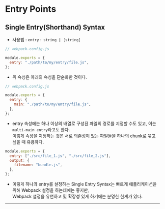 # Entry Points

<h2>Single Entry(Shorthand) Syntax</h2>

- 사용법 : `entry: string | [string]`

```js
// webpack.config.js

module.exports = {
  entry: "./path/to/my/entry/file.js",
};
```

- 위 속성은 아래의 속성을 단순화한 것이다.

```js
// webpack.config.js

module.exports = {
  entry: {
    main: "./path/to/my/entry/file.js",
  },
};
```

- entry 속성에는 하나 이상의 배열로 구성된 파일의 경로를 지정할 수도 있고, 이는 `multi-main entry`라고도 한다.  
  이렇게 속성을 지정하는 것은 서로 의존성이 있는 파일들을 하나의 chunk로 묶고 싶을 때 유용하다.

```js
module.exports = {
  entry: ["./src/file_1.js", "./src/file_2.js"],
  output: {
    filename: "bundle.js",
  },
};
```

- 이렇게 하나의 entry를 설정하는 Single Entry Syntax는 빠르게 애플리케이션을 위해 Webpack 설정을 하는데에는 좋지만,  
  Webpack 설정을 유연하고 및 확장성 있게 하기에는 분명한 한계가 있다.

<hr/>
